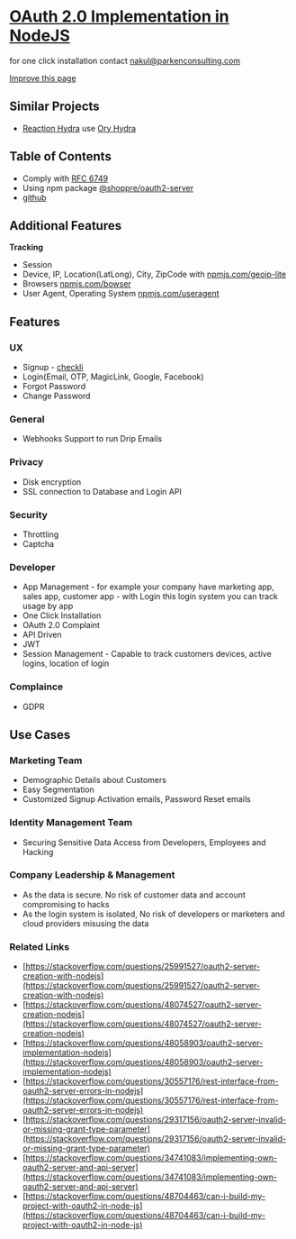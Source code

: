 # [OAuth 2.0 Implementation in NodeJS](https://identity.parkenconsulting.com/guide/nodejs-oauth-implementation.html)

for one click installation contact [nakul@parkenconsulting.com](mailto:nakul@parkenconsulting.com)

[Improve this page](https://github.com/Parken-Consulting/identity/edit/master/docs/guide/nodejs-oauth-implementation.md)


## Similar Projects
- [Reaction Hydra](https://github.com/reactioncommerce/reaction-hydra) use [Ory Hydra](https://github.com/ory/hydra)

## Table of Contents

- Comply with [RFC 6749](https://tools.ietf.org/html/rfc6749)
- Using npm package [@shoppre/oauth2-server](https://www.npmjs.com/package/@shoppre/oauth2-server)
- [github](https://github.com/shoppre/node-oauth2-server)

## Additional Features

**Tracking**

- Session 
- Device, IP, Location(LatLong), City, ZipCode with [npmjs.com/geoip-lite](https://www.npmjs.com/package/geoip-lite)
- Browsers [npmjs.com/bowser](https://www.npmjs.com/package/bowser)
- User Agent, Operating System [npmjs.com/useragent](https://www.npmjs.com/package/useragent)

## Features

### UX
- Signup - [checkli](http://checkli.com/s/5e16c866e9a9c)
- Login(Email, OTP, MagicLink, Google, Facebook)
- Forgot Password
- Change Password

### General

- Webhooks Support to run Drip Emails

### Privacy

- Disk encryption
- SSL connection to Database and Login API

### Security

- Throttling
- Captcha

### Developer

- App Management - for example your company have marketing app, sales app, customer app - with Login this login system you can track usage by app
- One Click Installation
- OAuth 2.0 Complaint
- API Driven
- JWT
- Session Management - Capable to track customers devices, active logins, location of login

### Complaince

- GDPR

## Use Cases

### Marketing Team

- Demographic Details about Customers
- Easy Segmentation
- Customized Signup Activation emails, Password Reset emails

### Identity Management Team

- Securing Sensitive Data Access from Developers, Employees and Hacking

### Company Leadership & Management

- As the data is secure. No risk of customer data and account compromising to hacks
- As the login system is isolated, No risk of developers or marketers and cloud providers misusing the data

### Related Links

- [https://stackoverflow.com/questions/25991527/oauth2-server-creation-with-nodejs](https://stackoverflow.com/questions/25991527/oauth2-server-creation-with-nodejs)
- [https://stackoverflow.com/questions/48074527/oauth2-server-creation-nodejs](https://stackoverflow.com/questions/48074527/oauth2-server-creation-nodejs)
- [https://stackoverflow.com/questions/48058903/oauth2-server-implementation-nodejs](https://stackoverflow.com/questions/48058903/oauth2-server-implementation-nodejs)
- [https://stackoverflow.com/questions/30557176/rest-interface-from-oauth2-server-errors-in-nodejs](https://stackoverflow.com/questions/30557176/rest-interface-from-oauth2-server-errors-in-nodejs)
- [https://stackoverflow.com/questions/29317156/oauth2-server-invalid-or-missing-grant-type-parameter](https://stackoverflow.com/questions/29317156/oauth2-server-invalid-or-missing-grant-type-parameter)
- [https://stackoverflow.com/questions/34741083/implementing-own-oauth2-server-and-api-server](https://stackoverflow.com/questions/34741083/implementing-own-oauth2-server-and-api-server)
- [https://stackoverflow.com/questions/48704463/can-i-build-my-project-with-oauth2-in-node-js](https://stackoverflow.com/questions/48704463/can-i-build-my-project-with-oauth2-in-node-js)


